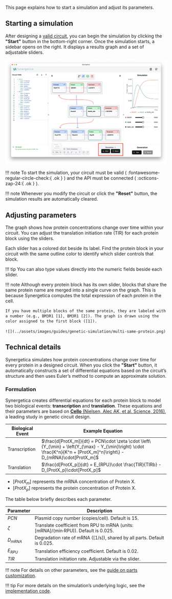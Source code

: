 This page explains how to start a simulation and adjust its parameters.

## Starting a simulation

After designing a <u>[valid circuit](./circuit-design.md#completing-valid-circuits)</u>, you can begin the simulation by clicking the **"Start"** button in the bottom-right corner. Once the simulation starts, a sidebar opens on the right. It displays a results graph and a set of adjustable sliders.

![](../assets/images/guides/genetic-simulation/start-simulation-highlight.png)

!!! note
	To start the simulation, your circuit must be valid ( :fontawesome-regular-circle-check:{ .ok } ) and the API must be connected ( :octicons-zap-24:{ .ok } ).

!!! note
	Whenever you modify the circuit or click the **"Reset"** button, the simulation results are automatically cleared.

## Adjusting parameters

The graph shows how protein concentrations change over time within your circuit. You can adjust the translation initiation rate (TIR) for each protein block using the sliders.

Each slider has a colored dot beside its label. Find the protein block in your circuit with the same outline color to identify which slider controls that block.

!!! tip
	You can also type values directly into the numeric fields beside each slider.

!!! note
	Although every protein block has its own slider, blocks that share the same protein name are merged into a single curve on the graph. This is because Synergetica computes the total expression of each protein in the cell.

	If you have multiple blocks of the same protein, they are labeled with a number (e.g., BM3R1 [1], BM3R1 [2]). The graph is drawn using the color assigned to the first block ([1]).

	![](../assets/images/guides/genetic-simulation/multi-same-protein.png)

## Technical details

Synergetica simulates how protein concentrations change over time for every protein in a designed circuit. When you click the **"Start"** button, it automatically constructs a set of differential equations based on the circuit’s structure and then uses Euler’s method to compute an approximate solution.

### Formulation

Synergetica creates differential equations for each protein block to model two biological events: **transcription** and **translation**. These equations and their parameters are based on <u>[**Cello** (Nielsen, Alec AK, et al. Science, 2016)](https://www.science.org/doi/full/10.1126/science.aac7341)</u>, a leading study in genetic circuit design.

| Biological Event | Example Equation                                                                                                                                                        |
| ---------------- | ----------------------------------------------------------------------------------------------------------------------------------------------------------------------- |
| Transcription    | $\frac{d[ProtX_m]}{dt} = PCN\cdot \zeta \cdot  \left\{Y_{\min} + \left(Y_{\max} - Y_{\min}\right) \cdot \frac{K^n}{K^n + [ProtX_m]^n}\right\} - D_{mRNA}\cdot[ProtX_m]$ |
| Translation      | $\frac{d[ProtX_p]}{dt} = E_{RPU}\cdot \frac{TIR}{TIRb} - D_{ProtX_p}\cdot[ProtX_p]$                                                                                     |

- [$ProtX_m$] represents the mRNA concentration of Protein X.
- [$ProtX_p$] represents the protein concentration of Protein X.

The table below briefly describes each parameter.

| Parameter  | Description                                                                         |
| ---------- | ----------------------------------------------------------------------------------- |
| $PCN$      | Plasmid copy number (copies/cell). Default is 15.                                   |
| $\zeta$    | Translate coefficient from RPU to mRNA (units: [mRNA]/(min·RPU)). Default is 0.025. |
| $D_{mRNA}$ | Degradation rate of mRNA ([1/s]), shared by all parts.  Default is 0.025.           |
| $E_{RPU}$  | Translation efficiency coefficient. Default is 0.02.                                |
| $TIR$      | Translation initiation rate. Adjustable via the slider.                             |

!!! note
	For details on other parameters, see the <u>[guide on parts customization](./parts-customization.md#promoter-specific-parameters)</u>.

!!! tip
	For more details on the simulation’s underlying logic, see the <u>[implementation code](https://github.com/khokao/synergetica/blob/main/services/src/api/simulator/service.py)</u>.
